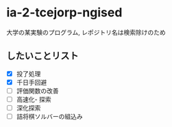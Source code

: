 # ia-2-tcejorp-ngised
大学の某実験のプログラム, レポジトリ名は検索除けのため

## したいことリスト
 - [x] 投了処理
 - [x] 千日手回避
 - [ ] 評価関数の改善
 - [ ] 高速化- 探索
 - [ ] 深化探索
 - [ ] 詰将棋ソルバーの組込み
